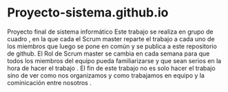 # Proyecto-sistema.github.io
Proyecto final de  sistema informático 
Este trabajo se realiza en grupo de cuadro , en la que cada el Scrum master reparte el trabajo a cada uno de los miembros que luego se pone en común y se publica a este repositorio de github.
El Rol de Scrum master se cambia en cada semana para que todos los miembros del equipo pueda familiarizarse y que sean serios en la hora de hacer el trabajo .
El fin de este trabajo no es solo hacer el trabajo sino de ver como nos organizamos y como trabajamos en equipo y la cominicación entre nosotros .
